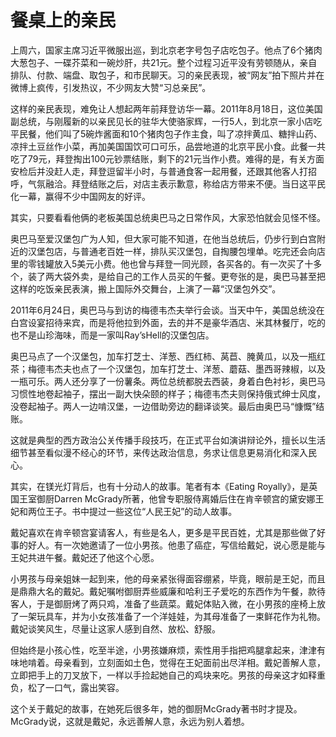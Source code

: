# 餐桌上的亲民

上周六，国家主席习近平微服出巡，到北京老字号包子店吃包子。他点了6个猪肉大葱包子、一碟芥菜和一碗炒肝，共21元。整个过程习近平没有劳顿随从，亲自排队、付款、端盘、取包子，和市民聊天。习的亲民表现，被“网友”拍下照片并在微博上疯传，引发热议，不少网友大赞“习总亲民”。 

这样的亲民表现，难免让人想起两年前拜登访华一幕。2011年8月18日，这位美国副总统，与刚履新的以亲民见长的驻华大使骆家辉，一行5人，到北京一家小店吃平民餐，他们叫了5碗炸酱面和10个猪肉包子作主食，叫了凉拌黄瓜、糖拌山药、凉拌土豆丝作小菜，再加美国国饮可口可乐，品尝地道的北京平民小食。此餐一共吃了79元，拜登掏出100元钞票结账，剩下的21元当作小费。难得的是，有关方面安检后并没赶人走，拜登逗留半小时，与普通食客一起用餐，还跟其他客人打招呼，气氛融洽。拜登结账之后，对店主表示歉意，称给店方带来不便。当日这平民化一幕，赢得不少中国网友的好评。 

其实，只要看看他俩的老板美国总统奥巴马之日常作风，大家恐怕就会见怪不怪。 

奥巴马至爱汉堡包广为人知，但大家可能不知道，在他当总统后，仍步行到白宫附近的汉堡包店，与普通老百姓一样，排队买汉堡包，自掏腰包埋单。吃完还会向店里的零钱罐放入5美元小费。他也曾与拜登一同光顾，各买各的。有一次买了十多个，装了两大袋外卖，是给自己的工作人员买的午餐。更夸张的是，奥巴马甚至把这样的吃饭亲民表演，搬上国际外交舞台，上演了一幕“汉堡包外交”。 

2011年6月24日，奥巴马与到访的梅德韦杰夫举行会谈。当天中午，美国总统没在白宫设宴招待来宾，而是将他拉到外面，去的并不是豪华酒店、米其林餐厅，吃的也不是山珍海味，而是一家叫Ray’sHell的汉堡包店。 

奥巴马点了一个汉堡包，加车打芝士、洋葱、西红柿、莴苣、腌黄瓜，以及一瓶红茶；梅德韦杰夫也点了一个汉堡包，加车打芝士、洋葱、蘑菇、墨西哥辣椒，以及一瓶可乐。两人还分享了一份薯条。两位总统都脱去西装，身着白色衬衫，奥巴马习惯性地卷起袖子，摆出一副大快朵颐的样子；梅德韦杰夫则保持俄式绅士风度，没卷起袖子。两人一边啃汉堡，一边借助旁边的翻译谈笑。最后由奥巴马“慷慨”结账。 

这就是典型的西方政治公关传播手段技巧，在正式平台如演讲辩论外，擅长以生活细节甚至看似漫不经心的环节，来传达政治信息，务求让信息更易消化和深入民心。 

其实，在镁光灯背后，也有十分动人的故事。笔者有本《Eating Royally》，是英国王室御厨Darren McGrady所著，他曾专职服侍离婚后住在肯辛顿宫的黛安娜王妃和两位王子。书中提过一些这位“人民王妃”的动人故事。 

戴妃喜欢在肯辛顿宫宴请客人，有些是名人，更多是平民百姓，尤其是那些做了好事的好人。有一次她邀请了一位小男孩。他患了癌症，写信给戴妃，说心愿是能与王妃共进午餐。戴妃还了他这个心愿。 

小男孩与母亲姐妹一起到来，他的母亲紧张得面容绷紧，毕竟，眼前是王妃，而且是鼎鼎大名的戴妃。戴妃嘱咐御厨弄些威廉和哈利王子爱吃的东西作为午餐，款待客人，于是御厨烤了两只鸡，准备了些蔬菜。戴妃体贴入微，在小男孩的座椅上放了一架玩具车，并为小女孩准备了一个洋娃娃，为其母准备了一束鲜花作为礼物。戴妃谈笑风生，尽量让这家人感到自然、放松、舒服。 

但始终是小孩心性，吃至半途，小男孩嫌麻烦，索性用手指把鸡腿拿起来，津津有味地啃着。母亲看到，立刻面如土色，觉得在王妃面前出尽洋相。戴妃善解人意，立即把手上的刀叉放下，一样以手捡起她自己的鸡块来吃。男孩的母亲这才如释重负，松了一口气，露出笑容。 

这个关于戴妃的故事，在她死后很多年，她的御厨McGrady著书时才提及。McGrady说，这就是戴妃，永远善解人意，永远为别人着想。